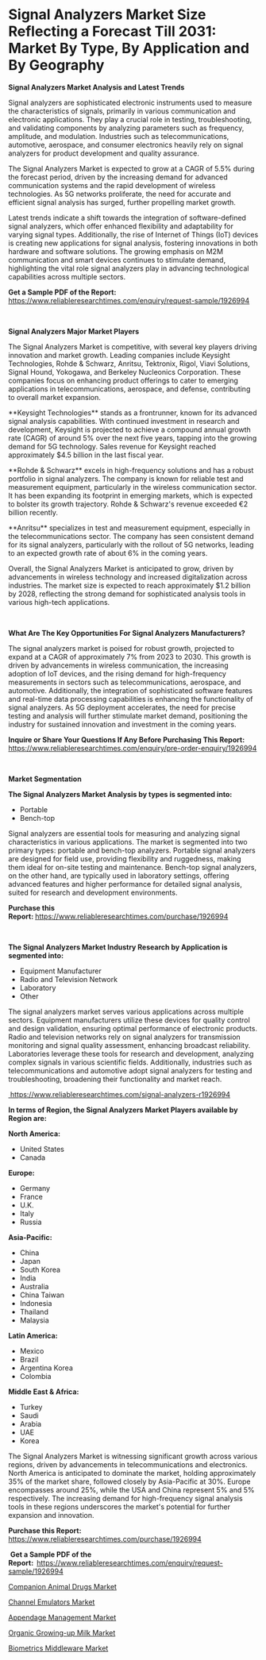 <p><h1>Signal Analyzers Market Size Reflecting a Forecast Till 2031: Market By Type, By Application and By Geography</h1></p><p><strong>Signal Analyzers Market Analysis and Latest Trends</strong></p>
<p><p>Signal analyzers are sophisticated electronic instruments used to measure the characteristics of signals, primarily in various communication and electronic applications. They play a crucial role in testing, troubleshooting, and validating components by analyzing parameters such as frequency, amplitude, and modulation. Industries such as telecommunications, automotive, aerospace, and consumer electronics heavily rely on signal analyzers for product development and quality assurance.</p><p>The Signal Analyzers Market is expected to grow at a CAGR of 5.5% during the forecast period, driven by the increasing demand for advanced communication systems and the rapid development of wireless technologies. As 5G networks proliferate, the need for accurate and efficient signal analysis has surged, further propelling market growth. </p><p>Latest trends indicate a shift towards the integration of software-defined signal analyzers, which offer enhanced flexibility and adaptability for varying signal types. Additionally, the rise of Internet of Things (IoT) devices is creating new applications for signal analysis, fostering innovations in both hardware and software solutions. The growing emphasis on M2M communication and smart devices continues to stimulate demand, highlighting the vital role signal analyzers play in advancing technological capabilities across multiple sectors.</p></p>
<p><strong>Get a Sample PDF of the Report:&nbsp;</strong> <a href="https://www.reliableresearchtimes.com/enquiry/request-sample/1926994?utm_campaign=1777&utm_medium=2&utm_source=Github&utm_content=ia&utm_term=25102024&utm_id=signal-analyzers">https://www.reliableresearchtimes.com/enquiry/request-sample/1926994</a></p>
<p>&nbsp;</p>
<p><strong>Signal Analyzers Major Market Players</strong></p>
<p><p>The Signal Analyzers Market is competitive, with several key players driving innovation and market growth. Leading companies include Keysight Technologies, Rohde & Schwarz, Anritsu, Tektronix, Rigol, Viavi Solutions, Signal Hound, Yokogawa, and Berkeley Nucleonics Corporation. These companies focus on enhancing product offerings to cater to emerging applications in telecommunications, aerospace, and defense, contributing to overall market expansion.</p><p>**Keysight Technologies** stands as a frontrunner, known for its advanced signal analysis capabilities. With continued investment in research and development, Keysight is projected to achieve a compound annual growth rate (CAGR) of around 5% over the next five years, tapping into the growing demand for 5G technology. Sales revenue for Keysight reached approximately $4.5 billion in the last fiscal year.</p><p>**Rohde & Schwarz** excels in high-frequency solutions and has a robust portfolio in signal analyzers. The company is known for reliable test and measurement equipment, particularly in the wireless communication sector. It has been expanding its footprint in emerging markets, which is expected to bolster its growth trajectory. Rohde & Schwarz's revenue exceeded €2 billion recently.</p><p>**Anritsu** specializes in test and measurement equipment, especially in the telecommunications sector. The company has seen consistent demand for its signal analyzers, particularly with the rollout of 5G networks, leading to an expected growth rate of about 6% in the coming years.</p><p>Overall, the Signal Analyzers Market is anticipated to grow, driven by advancements in wireless technology and increased digitalization across industries. The market size is expected to reach approximately $1.2 billion by 2028, reflecting the strong demand for sophisticated analysis tools in various high-tech applications.</p></p>
<p>&nbsp;</p>
<p><strong>What Are The Key Opportunities For Signal Analyzers Manufacturers?</strong></p>
<p><p>The signal analyzers market is poised for robust growth, projected to expand at a CAGR of approximately 7% from 2023 to 2030. This growth is driven by advancements in wireless communication, the increasing adoption of IoT devices, and the rising demand for high-frequency measurements in sectors such as telecommunications, aerospace, and automotive. Additionally, the integration of sophisticated software features and real-time data processing capabilities is enhancing the functionality of signal analyzers. As 5G deployment accelerates, the need for precise testing and analysis will further stimulate market demand, positioning the industry for sustained innovation and investment in the coming years.</p></p>
<p><strong>Inquire or Share Your Questions If Any Before Purchasing This Report:</strong> <a href="https://www.reliableresearchtimes.com/enquiry/pre-order-enquiry/1926994?utm_campaign=1777&utm_medium=2&utm_source=Github&utm_content=ia&utm_term=25102024&utm_id=signal-analyzers">https://www.reliableresearchtimes.com/enquiry/pre-order-enquiry/1926994</a></p>
<p>&nbsp;</p>
<p><strong>Market Segmentation</strong></p>
<p><strong>The Signal Analyzers Market Analysis by types is segmented into:</strong></p>
<p><ul><li>Portable</li><li>Bench-top</li></ul></p>
<p><p>Signal analyzers are essential tools for measuring and analyzing signal characteristics in various applications. The market is segmented into two primary types: portable and bench-top analyzers. Portable signal analyzers are designed for field use, providing flexibility and ruggedness, making them ideal for on-site testing and maintenance. Bench-top signal analyzers, on the other hand, are typically used in laboratory settings, offering advanced features and higher performance for detailed signal analysis, suited for research and development environments.</p></p>
<p><strong>Purchase this Report:&nbsp;</strong><a href="https://www.reliableresearchtimes.com/purchase/1926994?utm_campaign=1777&utm_medium=2&utm_source=Github&utm_content=ia&utm_term=25102024&utm_id=signal-analyzers">https://www.reliableresearchtimes.com/purchase/1926994</a></p>
<p>&nbsp;</p>
<p><strong>The Signal Analyzers Market Industry Research by Application is segmented into:</strong></p>
<p><ul><li>Equipment Manufacturer</li><li>Radio and Television Network</li><li>Laboratory</li><li>Other</li></ul></p>
<p><p>The signal analyzers market serves various applications across multiple sectors. Equipment manufacturers utilize these devices for quality control and design validation, ensuring optimal performance of electronic products. Radio and television networks rely on signal analyzers for transmission monitoring and signal quality assessment, enhancing broadcast reliability. Laboratories leverage these tools for research and development, analyzing complex signals in various scientific fields. Additionally, industries such as telecommunications and automotive adopt signal analyzers for testing and troubleshooting, broadening their functionality and market reach.</p></p>
<p><a href="https://www.reliableresearchtimes.com/signal-analyzers-r1926994?utm_campaign=1777&utm_medium=2&utm_source=Github&utm_content=ia&utm_term=25102024&utm_id=signal-analyzers">&nbsp;https://www.reliableresearchtimes.com/signal-analyzers-r1926994</a></p>
<p><strong>In terms of Region, the Signal Analyzers Market Players available by Region are:</strong></p>
<p>
    <p> <strong> North America: </strong>
        <ul>
            <li>United States</li>
            <li>Canada</li>
        </ul>
        </p> 
    <p> <strong> Europe: </strong>
        <ul>
            <li>Germany</li>
            <li>France</li>
            <li>U.K.</li>
            <li>Italy</li>
            <li>Russia</li>
        </ul>
        </p> 
    <p> <strong> Asia-Pacific: </strong>
        <ul>
            <li>China</li>
            <li>Japan</li>
            <li>South Korea</li>
            <li>India</li>
            <li>Australia</li>
            <li>China Taiwan</li>
            <li>Indonesia</li>
            <li>Thailand</li>
            <li>Malaysia</li>
        </ul>
        </p> 
    <p> <strong> Latin America: </strong>
        <ul>
            <li>Mexico</li>
            <li>Brazil</li>
            <li>Argentina Korea</li>
            <li>Colombia</li>
        </ul>
        </p> 
    <p> <strong> Middle East & Africa: </strong>
        <ul>
            <li>Turkey</li>
            <li>Saudi</li>
            <li>Arabia</li>
            <li>UAE</li>
            <li>Korea</li>
        </ul>
    </p>
    </p>
<p><p>The Signal Analyzers Market is witnessing significant growth across various regions, driven by advancements in telecommunications and electronics. North America is anticipated to dominate the market, holding approximately 35% of the market share, followed closely by Asia-Pacific at 30%. Europe encompasses around 25%, while the USA and China represent 5% and 5% respectively. The increasing demand for high-frequency signal analysis tools in these regions underscores the market's potential for further expansion and innovation.</p></p>
<p><strong>Purchase this Report: </strong><a href="https://www.reliableresearchtimes.com/purchase/1926994?utm_campaign=1777&utm_medium=2&utm_source=Github&utm_content=ia&utm_term=25102024&utm_id=signal-analyzers">https://www.reliableresearchtimes.com/purchase/1926994</a></p>
<p>&nbsp;<strong>Get a Sample PDF of the Report:&nbsp;&nbsp;</strong><a href="https://www.reliableresearchtimes.com/enquiry/request-sample/1926994?utm_campaign=1777&utm_medium=2&utm_source=Github&utm_content=ia&utm_term=25102024&utm_id=signal-analyzers">https://www.reliableresearchtimes.com/enquiry/request-sample/1926994</a></p>
<p><strong></strong></p>
<p><p><a href="https://www.linkedin.com/pulse/regional-adaptations-global-companion-animal-drugs-market-1ybac?utm_campaign=1777&utm_medium=2&utm_source=Github&utm_content=ia&utm_term=25102024&utm_id=signal-analyzers">Companion Animal Drugs Market</a></p><p><a href="https://github.com/MarilynDouglas476/Market-Research-Report-List-1/blob/main/channel-emulators-market.md?utm_campaign=1777&utm_medium=2&utm_source=Github&utm_content=ia&utm_term=25102024&utm_id=signal-analyzers">Channel Emulators Market</a></p><p><a href="https://www.linkedin.com/pulse/strategic-roadmap-global-appendage-management-market-lnzmc?utm_campaign=1777&utm_medium=2&utm_source=Github&utm_content=ia&utm_term=25102024&utm_id=signal-analyzers">Appendage Management Market</a></p><p><a href="https://www.linkedin.com/pulse/organic-growing-up-milk-market-ecosystem-competitive-landscape-sh8rf?utm_campaign=1777&utm_medium=2&utm_source=Github&utm_content=ia&utm_term=25102024&utm_id=signal-analyzers">Organic Growing-up Milk Market</a></p><p><a href="https://www.linkedin.com/pulse/strategic-roadmap-success-global-biometrics-middleware-0x1ce?utm_campaign=1777&utm_medium=2&utm_source=Github&utm_content=ia&utm_term=25102024&utm_id=signal-analyzers">Biometrics Middleware Market</a></p></p>
